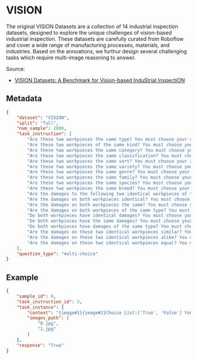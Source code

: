# VISION

The original VISION Datasets are a collection of 14 industrial inspection datasets, designed to explore the unique challenges of vision-based industrial inspection. These datasets are carefully curated from Roboflow and cover a wide range of manufacturing processes, materials, and industries. Based on the annoations, we furthur design several challenging tasks which require multi-image reasoning to answer.

Source: 
- [VISION Datasets: A Benchmark for Vision-based InduStrial InspectiON](https://arxiv.org/abs/2306.07890)
## Metadata

```json
{
    "dataset": "VISION",
    "split": "full",
    "num_sample": 2000,
    "task_instruction": [
        "Are these two workpieces the same type? You must choose your answer from the Choice List. ",
        "Are these two workpieces of the same kind? You must choose your answer from the Choice List. ",
        "Are these two workpieces the same category? You must choose your answer from the Choice List. ",
        "Are these two workpieces the same classification? You must choose your answer from the Choice List. ",
        "Are these two workpieces the same sort? You must choose your answer from the Choice List. ",
        "Are these two workpieces the same variety? You must choose your answer from the Choice List. ",
        "Are these two workpieces the same genre? You must choose your answer from the Choice List. ",
        "Are these two workpieces the same family? You must choose your answer from the Choice List. ",
        "Are these two workpieces the same species? You must choose your answer from the Choice List. ",
        "Are these two workpieces the same breed? You must choose your answer from the Choice List. ",
        "Are the damages to the following two identical workpieces of the same type? You must choose your answer from the Choice List. ",
        "Are the damages on both workpieces identical? You must choose your answer from the Choice List. ",
        "Are the damages on both workpieces the same? You must choose your answer from the Choice List. ",
        "Are the damages on both workpieces of the same type? You must choose your answer from the Choice List. ",
        "Do both workpieces have identical damages? You must choose your answer from the Choice List. ",
        "Do both workpieces have the same damages? You must choose your answer from the Choice List. ",
        "Do both workpieces have damages of the same type? You must choose your answer from the Choice List. ",
        "Are the damages on these two identical workpieces similar? You must choose your answer from the Choice List. ",
        "Are the damages on these two identical workpieces alike? You must choose your answer from the Choice List. ",
        "Are the damages on these two identical workpieces equal? You must choose your answer from the Choice List. "
    ],
    "question_type": "multi-choice"
}
```

## Example

```json
{
    "sample_id": 0,
    "task_instruction_id": 5,
    "task_instance": {
        "context": "{image#1}{image#2}Choice List:['True', 'False'] Your answer is:",
        "images_path": [
            "0.jpg",
            "1.jpg"
        ]
    },
    "response": "True"
}
```
